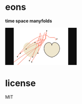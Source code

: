 # eons 

**time space manyfolds**   

[<img id="0" 
      alt="z135"
      code="z135" 
      where="remote" 
      ext=png
      type="preview" 
      prefix="eon"  
      outDirPath="undefined"
      rootImgUrl="undefined"
      src="eon-z135-thumbnail.png"
      width="230px;"
       height="120px;"/>](https://sifbuilder.github.com//eons//index.html#eon-z135)
# license  
MIT  